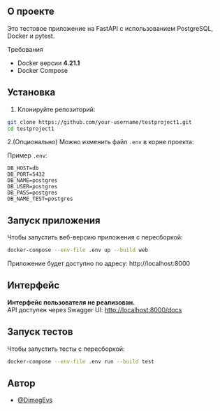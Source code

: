 ## О проекте

Это тестовое приложение на FastAPI с использованием PostgreSQL, Docker и pytest.

Требования

- Docker версии **4.21.1**
- Docker Compose

## Установка

1. Клонируйте репозиторий:

```bash
git clone https://github.com/your-username/testproject1.git
cd testproject1
```

2.(Опционально) Можно изменить файл `.env` в корне проекта:

Пример `.env`:

```env
DB_HOST=db
DB_PORT=5432
DB_NAME=postgres
DB_USER=postgres
DB_PASS=postgres
DB_NAME_TEST=postgres
```

## Запуск приложения

Чтобы запустить веб-версию приложения с пересборкой:

```bash
docker-compose --env-file .env up --build web
```

Приложение будет доступно по адресу: http://localhost:8000

## Интерфейс

**Интерфейс пользователя не реализован.**  
API доступен через Swagger UI: [http://localhost:8000/docs](http://localhost:8000/docs)

## Запуск тестов

Чтобы запустить тесты с пересборкой:

```bash
docker-compose --env-file .env run --build test
```


## Автор

- [@DimegEvs](https://github.com/DimegEvs)
